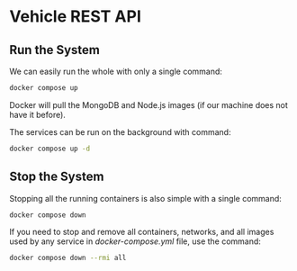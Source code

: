 # Vehicle REST API

## Run the System
We can easily run the whole with only a single command:
```bash
docker compose up
```

Docker will pull the MongoDB and Node.js images (if our machine does not have it before).

The services can be run on the background with command:
```bash
docker compose up -d
```

## Stop the System
Stopping all the running containers is also simple with a single command:
```bash
docker compose down
```

If you need to stop and remove all containers, networks, and all images used by any service in <em>docker-compose.yml</em> file, use the command:
```bash
docker compose down --rmi all
```